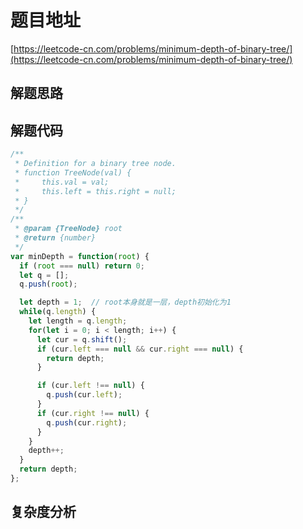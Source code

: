 # 题目地址

[https://leetcode-cn.com/problems/minimum-depth-of-binary-tree/](https://leetcode-cn.com/problems/minimum-depth-of-binary-tree/)

## 解题思路

## 解题代码

```js
/**
 * Definition for a binary tree node.
 * function TreeNode(val) {
 *     this.val = val;
 *     this.left = this.right = null;
 * }
 */
/**
 * @param {TreeNode} root
 * @return {number}
 */
var minDepth = function(root) {
  if (root === null) return 0;
  let q = [];
  q.push(root);

  let depth = 1;  // root本身就是一层，depth初始化为1
  while(q.length) {
    let length = q.length;
    for(let i = 0; i < length; i++) {
      let cur = q.shift();
      if (cur.left === null && cur.right === null) {
        return depth;
      }

      if (cur.left !== null) {
        q.push(cur.left);
      }
      if (cur.right !== null) {
        q.push(cur.right);
      }
    }
    depth++;
  }
  return depth;
};
```

## 复杂度分析
